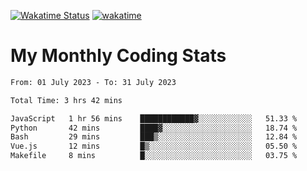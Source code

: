 [![Wakatime Status](https://github.com/noopurphalak/noopurphalak/workflows/wakatime-status-update/badge.svg)](https://github.com/noopurphalak/noopurphalak/actions/workflows/main.yml)
[![wakatime](https://wakatime.com/badge/user/80ace140-ef40-4fdd-b8ed-f3be3d2e1aea.svg)](https://wakatime.com/@80ace140-ef40-4fdd-b8ed-f3be3d2e1aea)

# My Monthly Coding Stats

<!--START_SECTION:waka-->

```txt
From: 01 July 2023 - To: 31 July 2023

Total Time: 3 hrs 42 mins

JavaScript   1 hr 56 mins    ████████████▓░░░░░░░░░░░░   51.33 %
Python       42 mins         ████▓░░░░░░░░░░░░░░░░░░░░   18.74 %
Bash         29 mins         ███▒░░░░░░░░░░░░░░░░░░░░░   12.84 %
Vue.js       12 mins         █▒░░░░░░░░░░░░░░░░░░░░░░░   05.50 %
Makefile     8 mins          █░░░░░░░░░░░░░░░░░░░░░░░░   03.75 %
```

<!--END_SECTION:waka-->
